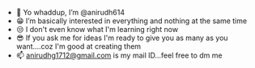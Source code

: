 - 🤟 Yo whaddup, I’m @anirudh614
- 😁 I’m basically interested in everything and nothing at the same time
- 😒 I don't even know what I'm learning right now
- 😎 If you ask me for ideas I'm ready to give you as many as you want....coz I'm good at creating them
- 📫 anirudhg1712@gmail.com is my mail ID...feel free to dm me

<!---
anirudh614/anirudh614 is a ✨ special ✨ repository because its `README.md` (this file) appears on your GitHub profile.
You can click the Preview link to take a look at your changes.
--->

